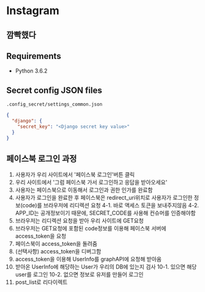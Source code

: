 # Instagram

## 깜빡했다

## Requirements

- Python 3.6.2

## Secret config JSON files

`.config_secret/settings_common.json`

```json
{
  "django": {
    "secret_key": "<Django secret key value>"
  }
}
```

## 페이스북 로그인 과정

1. 사용자가 우리 사이트에서 '페이스북 로그인'버튼 클릭
2. 우리 사이트에서 '그럼 페이스북 가서 로그인하고 응답을 받아오세요'
3. 사용자는 페이스북으로 이동해서 로그인과 권한 인가를 완료함
4. 사용자가 로그인을 완료한 후 페이스북은 redirect_uri위치로 사용자가 로그인한 정보(code)를 브라우저에 리디렉션 요청
	4-1. 바로 액세스 토큰을 보내주지않음
	4-2. APP_ID는 공개정보이기 때문에, SECRET_CODE를 사용해 컨슈머를 인증해야함
5. 브라우저는 리디렉션 요청을 받아 우리 사이트에 GET요청
6. 브라우저는 GET요청에 포함된 code정보를 이용해 페이스북 서버에 access_token을 요청
7. 페이스북이 access_token을 돌려줌
8. (선택사항) access_token을 디버그함
9. access_token을 이용해 UserInfo를 graphAPI에 요청해 받아옴
10. 받아온 UserInfo에 해당하는 User가 우리의 DB에 있는지 검사
	10-1. 있으면 해당 user를 로그인
	10-2. 없으면 정보로 유저를 만들어 로그인
11. post_list로 리다이렉트